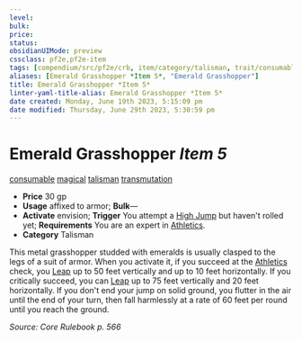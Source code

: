 ```yaml
---
level:
bulk:
price:
status:
obsidianUIMode: preview
cssclass: pf2e,pf2e-item
tags: [compendium/src/pf2e/crb, item/category/talisman, trait/consumable, trait/magical, trait/talisman, trait/transmutation]
aliases: [Emerald Grasshopper *Item 5*, "Emerald Grasshopper"]
title: Emerald Grasshopper *Item 5*
linter-yaml-title-alias: Emerald Grasshopper *Item 5*
date created: Monday, June 19th 2023, 5:15:09 pm
date modified: Thursday, June 29th 2023, 5:30:59 pm
---
```


# Emerald Grasshopper *Item 5*

[consumable](rules/traits/consumable.md) [magical](rules/traits/magical.md) [talisman](rules/traits/talisman.md) [transmutation](rules/traits/transmutation.md)  

- **Price** 30 gp
- **Usage** affixed to armor; **Bulk**—
- **Activate** envision; **Trigger** You attempt a [High Jump](rules/actions/high-jump.md) but haven't rolled yet; **Requirements** You are an expert in [Athletics](compendium/skills.md#Athletics).
- **Category** Talisman

This metal grasshopper studded with emeralds is usually clasped to the legs of a suit of armor. When you activate it, if you succeed at the [Athletics](compendium/skills.md#Athletics) check, you [Leap](rules/actions/leap.md) up to 50 feet vertically and up to 10 feet horizontally. If you critically succeed, you can [Leap](rules/actions/leap.md) up to 75 feet vertically and 20 feet horizontally. If you don't end your jump on solid ground, you flutter in the air until the end of your turn, then fall harmlessly at a rate of 60 feet per round until you reach the ground.

*Source: Core Rulebook p. 566*
